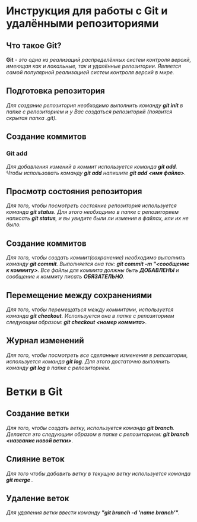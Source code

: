 # Инструкция для работы с Git и удалёнными репозиториями

## Что такое Git?

**Git** - *это одна из реализаций распределённых систем контроля версий, имеющая как и локальные, так и удалённые репозитории. Является самой популярной реализацией систем контроля версий в мире.*

## Подготовка репозитория

_Для создание репозитория необходимо выполнить команду **git init** в папке с репозиторием и у Вас создаться репозиторий (появится скрытая папка .git)._

## Создание коммитов

### Git add

_Для добавления измений в коммит используется команда **git add**. Чтобы использовать команду **git add** напишите **git add <имя файла>**._

## Просмотр состояния репозитория

_Для того, чтобы посмотреть состояние репозитория используется команда **git status**. Для этого необходимо в папке с репозиторием написать **git status**, и вы увидите были ли измения в файлах, или их не было._

## Создание коммитов

_Для того, чтобы создать коммит(сохранение) необходимо выполнить команду **git commit**. Выполняется она так: **git commit -m "<сообщение к коммиту>**. Все файлы для коммита должны быть ***ДОБАВЛЕНЫ*** и сообщение к коммиту писать ***ОБЯЗАТЕЛЬНО***._

## Перемещение между сохранениями

_Для того, чтобы перемещаться между коммитами, используется команда **git checkout**. Используется она в папке с репозиторием следующим образом: **git checkout <номер коммита>**._

## Журнал изменений

_Для того, чтобы посмотреть все сделанные изменения в репозитории, используется команда **git log**. Для этого достаточно выполнить команду **git log** в папке с репозиторием._

# Ветки в Git

## Создание ветки

_Для того, чтобы создать ветку, используется команда **git branch**. Делается это следующим образом в папке с репозиторием: **git branch <название новой ветки>**._

## Слияние веток

_Для того чтобы дабавить ветку в текущую ветку используется команда **git merge <name branch>**._

## Удаление веток

_Для удаления ветки ввести команду **"git branch -d 'name branch'"**._

